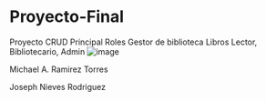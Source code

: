 # Proyecto-Final

Proyecto	CRUD Principal	Roles
Gestor de biblioteca	Libros	Lector, Bibliotecario, Admin
![image](https://github.com/user-attachments/assets/f9798f83-9159-471b-924b-b37b67f9aa5c)



Michael A. Ramirez Torres

Joseph Nieves Rodriguez
